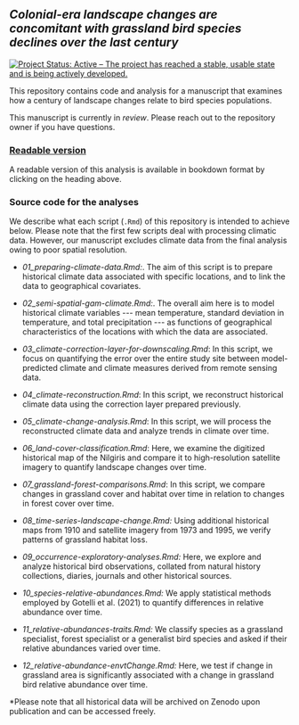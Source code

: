 ## *Colonial-era landscape changes are concomitant with grassland bird species declines over the last century*  

<!-- badges: start -->

[![Project Status: Active – The project has reached a stable, usable state and is being actively developed.](https://www.repostatus.org/badges/latest/active.svg)](https://www.repostatus.org/#active) <!-- badges: end -->

This repository contains code and analysis for a manuscript that examines how a century of landscape changes relate to bird species populations.   

This manuscript is currently in *review*. Please reach out to the repository owner if you have questions.

### [Readable version](https://vjjan91.github.io/nilgiris-resurvey-project/)

A readable version of this analysis is available in bookdown format by clicking on the heading above.  

### Source code for the analyses

We describe what each script (`.Rmd`) of this repository is intended to achieve below. Please note that the first few scripts deal with processing climatic data. However, our manuscript excludes climate data from the final analysis owing to poor spatial resolution.    

-   *01_preparing-climate-data.Rmd:*. The aim of this script is to prepare historical climate data associated with specific locations, and to link the data to geographical covariates.  

-   *02_semi-spatial-gam-climate.Rmd:*. The overall aim here is to model historical climate variables --- mean temperature, standard deviation in temperature, and total precipitation --- as functions of geographical characteristics of the locations with which the data are associated.  

-   *03_climate-correction-layer-for-downscaling.Rmd*: In this script, we focus on quantifying the error over the entire study site between model-predicted climate and climate measures derived from remote sensing data.  

-   *04_climate-reconstruction.Rmd*: In this script, we reconstruct historical climate data using the correction layer prepared previously.  

-   *05_climate-change-analysis.Rmd*: In this script, we will process the reconstructed climate data and analyze trends in climate over time.  

-   *06_land-cover-classification.Rmd*: Here, we examine the digitized historical map of the Nilgiris and compare it to high-resolution satellite imagery to quantify landscape changes over time.  

-   *07_grassland-forest-comparisons.Rmd*: In this script, we compare changes in grassland cover and habitat over time in relation to changes in forest cover over time.  

-   *08_time-series-landscape-change.Rmd:* Using additional historical maps from 1910 and satellite imagery from 1973 and 1995, we verify patterns of grassland habitat loss.  

-   *09_occurrence-exploratory-analyses.Rmd:* Here, we explore and analyze historical bird observations, collated from natural history collections, diaries, journals and other historical sources.  

-   *10_species-relative-abundances.Rmd:* We apply statistical methods employed by Gotelli et al. (2021) to quantify differences in relative abundance over time.  

-   *11_relative-abundances-traits.Rmd:* We classify species as a grassland specialist, forest specialist or a generalist bird species and asked if their relative abundances varied over time.  

-   *12_relative-abundance-envtChange.Rmd:* Here, we test if change in grassland area is significantly associated with a change in grassland bird relative abundance over time.  

*Please note that all historical data will be archived on Zenodo upon publication and can be accessed freely. 